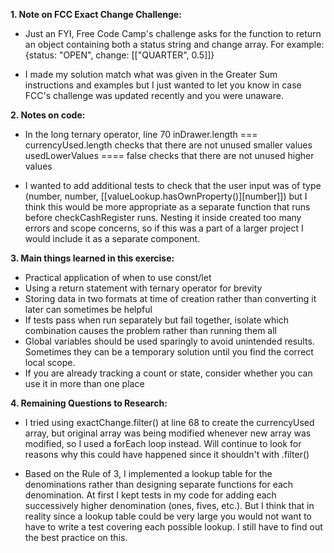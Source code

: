 **1. Note on FCC Exact Change Challenge:**

- Just an FYI, Free Code Camp's challenge asks for the function to return an object containing both a status string and change array. For example: 
    {status: "OPEN", change: [["QUARTER", 0.5]]}

- I made my solution match what was given in the Greater Sum instructions and examples but I just wanted to let you know in case FCC's challenge was updated recently and you were unaware. 


**2. Notes on code:**
- In the long ternary operator, line 70
    inDrawer.length === currencyUsed.length checks that there are not unused smaller values
    usedLowerValues ==== false checks that there are not unused higher values

- I wanted to add additional tests to check that the user input was of type (number, number, [[valueLookup.hasOwnProperty()][number]]) but I think this would be more appropriate as a separate function that runs before checkCashRegister runs. Nesting it inside created too many errors and scope concerns, so if this was a part of a larger project I would include it as a separate component. 


**3. Main things learned in this exercise:**
- Practical application of when to use const/let 
- Using a return statement with ternary operator for brevity
- Storing data in two formats at time of creation rather than converting it later can sometimes be helpful
- If tests pass when run separately but fail together, isolate which combination causes the problem rather than running them all  
- Global variables should be used sparingly to avoid unintended results. Sometimes they can be a temporary solution until you find the correct local scope.
- If you are already tracking a count or state, consider whether you can use it in more than one place


**4. Remaining Questions to Research:**
- I tried using exactChange.filter() at line 68 to create the currencyUsed array, but original array was being modified whenever new array was modified, so I used a forEach loop instead. Will continue to look for reasons why this could have happened since it shouldn't with .filter() 

- Based on the Rule of 3, I implemented a lookup table for the denominations rather than designing separate functions for each denomination. At first I kept tests in my code for adding each successively higher denomination (ones, fives, etc.). But I think that in reality since a lookup table could be very large you would not want to have to write a test covering each possible lookup. I still have to find out the best practice on this.